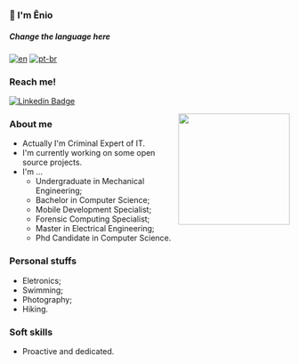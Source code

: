 ### 👋 I'm Ênio

##### Change the language here
[![en](https://img.shields.io/badge/lang-en-green.svg)](https://github.com/eniocc/eniocc/blob/main/README.md)
[![pt-br](https://img.shields.io/badge/lang-pt--br-green.svg)](https://github.com/eniocc/eniocc/blob/main/README.pt-br.md)

### Reach me! 
[![Linkedin Badge](https://img.shields.io/badge/-LinkedIn-0e76a8?style=flat-square&logo=Linkedin&logoColor=white)](https://www.linkedin.com/in/enioviana/)

<img align="right" height="200" src="https://github.com/Lucas-Godoi/Lucas-Godoi/blob/main/computer_cat.gif"/>

### About me
- Actually I'm Criminal Expert of IT. 
- I'm currently working on some open source projects.
- I'm ...
  - Undergraduate in Mechanical Engineering;
  - Bachelor in Computer Science;
  - Mobile Development Specialist;
  - Forensic Computing Specialist;
  - Master in Electrical Engineering;
  - Phd Candidate in Computer Science.

### Personal stuffs
- Eletronics;
- Swimming;
- Photography;
- Hiking.

### Soft skills
- Proactive and dedicated.

